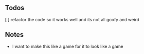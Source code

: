 ## Todos
[  ] refactor the code so it works well and its not all goofy and weird

## Notes
- I want to make this like a game for it to look like a game 